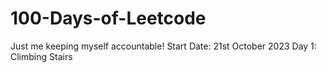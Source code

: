 # 100-Days-of-Leetcode
Just me keeping myself accountable!
Start Date: 21st October 2023
Day 1: Climbing Stairs

